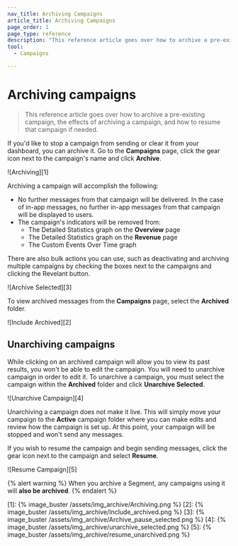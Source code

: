 ```yaml
---
nav_title: Archiving Campaigns
article_title: Archiving Campaigns
page_order: 1
page_type: reference
description: "This reference article goes over how to archive a pre-existing campaign, the effects of archiving a campaign, and how to resume that campaign if needed."
tool:
  - Campaigns

---
```


# Archiving campaigns

> This reference article goes over how to archive a pre-existing campaign, the effects of archiving a campaign, and how to resume that campaign if needed.

If you'd like to stop a campaign from sending or clear it from your dashboard, you can archive it. Go to the **Campaigns** page, click the gear icon next to the campaign's name and click **Archive**.

![Archiving][1]

Archiving a campaign will accomplish the following:

- No further messages from that campaign will be delivered. In the case of in-app messages, no further in-app messages from that campaign will be displayed to users.
- The campaign's indicators will be removed from:
	- The Detailed Statistics graph on the **Overview** page
	- The Detailed Statistics graph on the **Revenue** page
	- The Custom Events Over Time graph

There are also bulk actions you can use, such as deactivating and archiving multiple campaigns by checking the boxes next to the campaigns and clicking the Revelant button.

![Archive Selected][3]

To view archived messages from the **Campaigns** page, select the **Archived** folder.

![Include Archived][2]

## Unarchiving campaigns

While clicking on an archived campaign will allow you to view its past results, you won't be able to edit the campaign. You will need to unarchive campaign in order to edit it. To unarchive a campaign, you must select the campaign within the **Archived** folder and click **Unarchive Selected**.

![Unarchive Campaign][4]

Unarchiving a campaign does not make it live. This will simply move your campaign to the **Active** campaign folder where you can make edits and review how the campaign is set up. At this point, your campaign will be stopped and won't send any messages. 

If you wish to resume the campaign and begin sending messages, click the gear icon next to the campaign and select **Resume**.

![Resume Campaign][5]

{% alert warning %}
When you archive a Segment, any campaigns using it will __also be archived__.
{% endalert %}

[1]: {% image_buster /assets/img_archive/Archiving.png %}
[2]: {% image_buster /assets/img_archive/Include_archived.png %}
[3]: {% image_buster /assets/img_archive/Archive_pause_selected.png %}
[4]: {% image_buster /assets/img_archive/unarchive_selected.png %}
[5]: {% image_buster /assets/img_archive/resume_unarchived.png %}
